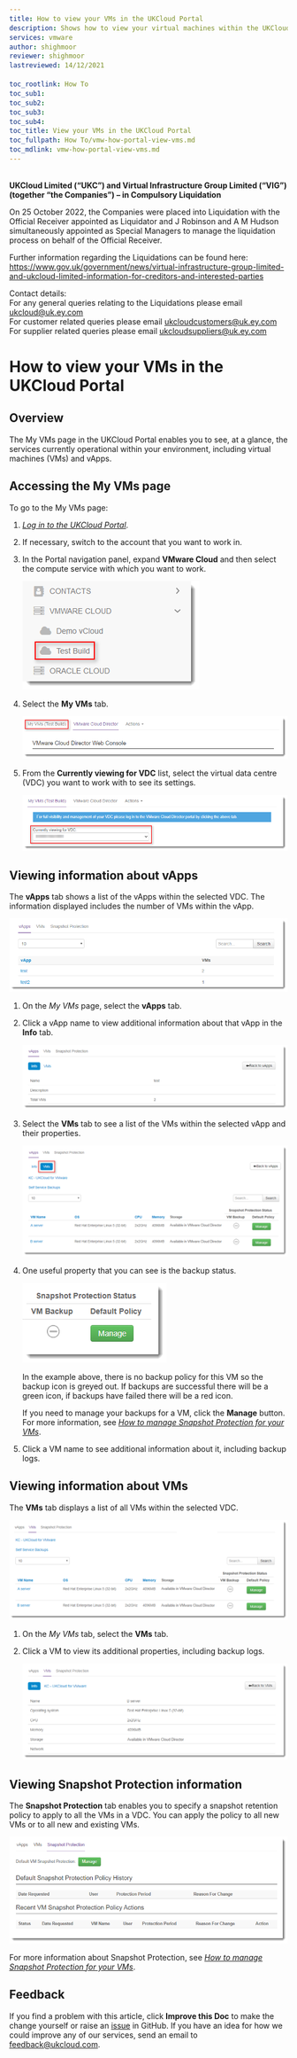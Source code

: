 ```yaml
---
title: How to view your VMs in the UKCloud Portal
description: Shows how to view your virtual machines within the UKCloud portal
services: vmware
author: shighmoor
reviewer: shighmoor
lastreviewed: 14/12/2021

toc_rootlink: How To
toc_sub1:
toc_sub2:
toc_sub3:
toc_sub4:
toc_title: View your VMs in the UKCloud Portal
toc_fullpath: How To/vmw-how-portal-view-vms.md
toc_mdlink: vmw-how-portal-view-vms.md
---
```


<br>**UKCloud Limited (“UKC”) and Virtual Infrastructure Group Limited (“VIG”) (together “the Companies”) – in Compulsory Liquidation**

On 25 October 2022, the Companies were placed into Liquidation with the Official Receiver appointed as Liquidator and J Robinson and A M Hudson simultaneously appointed as Special Managers to manage the liquidation process on behalf of the Official Receiver.

Further information regarding the Liquidations can be found here: <https://www.gov.uk/government/news/virtual-infrastructure-group-limited-and-ukcloud-limited-information-for-creditors-and-interested-parties>

Contact details:<br>
For any general queries relating to the Liquidations please email <ukcloud@uk.ey.com><br>
For customer related queries please email <ukcloudcustomers@uk.ey.com><br>
For supplier related queries please email <ukcloudsuppliers@uk.ey.com>

# How to view your VMs in the UKCloud Portal

## Overview

The My VMs page in the UKCloud Portal enables you to see, at a glance, the services currently operational within your environment, including virtual machines (VMs) and vApps.

## Accessing the My VMs page

To go to the My VMs page:

1. [*Log in to the UKCloud Portal*](vmw-gs.md#logging-in-to-the-ukcloud-portal).

2. If necessary, switch to the account that you want to work in.

3. In the Portal navigation panel, expand **VMware Cloud** and then select the compute service with which you want to work.

   ![VMware Cloud menu option](images/vmw-portal-mnu-select-compute-service.png)

4. Select the **My VMs** tab.

   ![My VMs tab in the UKCloud Portal](images/ptl-tab-myvms.png)

5. From the **Currently viewing for VDC** list, select the virtual data centre (VDC) you want to work with to see its settings.

   ![Select VDC](images/ptl-myvms-select-vdc.png)

## Viewing information about vApps

The **vApps** tab shows a list of the vApps within the selected VDC. The information displayed includes the number of VMs within the vApp.

![vApps tab of the My VMs page](images/ptl-myvms-vapps.png)

1. On the *My VMs* page, select the **vApps** tab.

2. Click a vApp name to view additional information about that vApp in the **Info** tab.

   ![vApp Info tab](images/ptl-myvms-vapp-info.png)

3. Select the **VMs** tab to see a list of the VMs within the selected vApp and their properties.

   ![vApp VMs tab](images/ptl-myvms-vapp-vms.png)

4. One useful property that you can see is the backup status.

   ![VM backup status](images/ptl-myvms-vm-backup-status.png)

   In the example above, there is no backup policy for this VM so the backup icon is greyed out. If backups are successful there will be a green icon, if backups have failed there will be a red icon.

   If you need to manage your backups for a VM, click the **Manage** button. For more information, see [*How to manage Snapshot Protection for your VMs*](vmw-how-manage-snapshot-protection.md).

5. Click a VM name to see additional information about it, including backup logs.

## Viewing information about VMs

The **VMs** tab displays a list of all VMs within the selected VDC.

![VMs tab of the My VMs page](images/ptl-myvms-vms.png)

1. On the *My VMs* tab, select the **VMs** tab.

2. Click a VM to view its additional properties, including backup logs.

   ![VM Info tab](images/ptl-myvms-vm-info.png)

## Viewing Snapshot Protection information

The **Snapshot Protection** tab enables you to specify a snapshot retention policy to apply to all the VMs in a VDC. You can apply the policy to all new VMs or to all new and existing
VMs.

![Snapshot Protection tab of the My VMs page](images/ptl-myvms-snapshots.png)

For more information about Snapshot Protection, see [*How to manage Snapshot Protection for your VMs*](vmw-how-manage-snapshot-protection.md).

## Feedback

If you find a problem with this article, click **Improve this Doc** to make the change yourself or raise an [issue](https://github.com/UKCloud/documentation/issues) in GitHub. If you have an idea for how we could improve any of our services, send an email to <feedback@ukcloud.com>.
